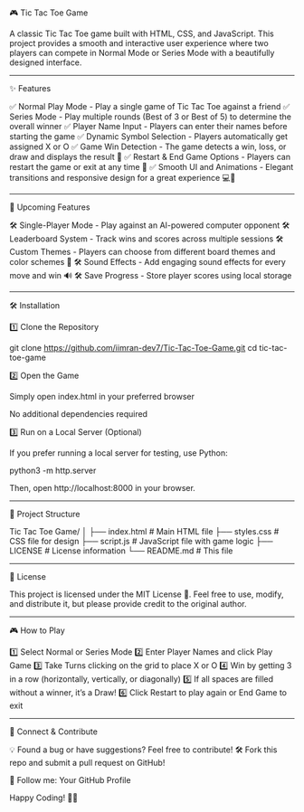 
🎮 Tic Tac Toe Game

A classic Tic Tac Toe game built with HTML, CSS, and JavaScript. This project provides a smooth and interactive user experience where two players can compete in Normal Mode or Series Mode with a beautifully designed interface.


---

✨ Features

✅ Normal Play Mode - Play a single game of Tic Tac Toe against a friend
✅ Series Mode - Play multiple rounds (Best of 3 or Best of 5) to determine the overall winner
✅ Player Name Input - Players can enter their names before starting the game
✅ Dynamic Symbol Selection - Players automatically get assigned X or O
✅ Game Win Detection - The game detects a win, loss, or draw and displays the result 🎉
✅ Restart & End Game Options - Players can restart the game or exit at any time 🔁
✅ Smooth UI and Animations - Elegant transitions and responsive design for a great experience 💻📱


---

🚀 Upcoming Features

🛠 Single-Player Mode - Play against an AI-powered computer opponent
🛠 Leaderboard System - Track wins and scores across multiple sessions
🛠 Custom Themes - Players can choose from different board themes and color schemes 🎨
🛠 Sound Effects - Add engaging sound effects for every move and win 🔊
🛠 Save Progress - Store player scores using local storage


---

🛠 Installation

1️⃣ Clone the Repository

git clone https://github.com/iimran-dev7/Tic-Tac-Toe-Game.git
cd tic-tac-toe-game

2️⃣ Open the Game

Simply open index.html in your preferred browser

No additional dependencies required


3️⃣ Run on a Local Server (Optional)

If you prefer running a local server for testing, use Python:

python3 -m http.server

Then, open http://localhost:8000 in your browser.


---

📂 Project Structure

Tic Tac Toe Game/
│
├── index.html       # Main HTML file
├── styles.css       # CSS file for design
├── script.js        # JavaScript file with game logic
├── LICENSE          # License information
└── README.md        # This file


---

📜 License

This project is licensed under the MIT License 📄. Feel free to use, modify, and distribute it, but please provide credit to the original author.


---

🎮 How to Play

1️⃣ Select Normal or Series Mode
2️⃣ Enter Player Names and click Play Game
3️⃣ Take Turns clicking on the grid to place X or O
4️⃣ Win by getting 3 in a row (horizontally, vertically, or diagonally)
5️⃣ If all spaces are filled without a winner, it’s a Draw!
6️⃣ Click Restart to play again or End Game to exit


---

📢 Connect & Contribute

💡 Found a bug or have suggestions? Feel free to contribute!
🛠 Fork this repo and submit a pull request on GitHub!

🔗 Follow me: Your GitHub Profile

Happy Coding! 🚀🎲